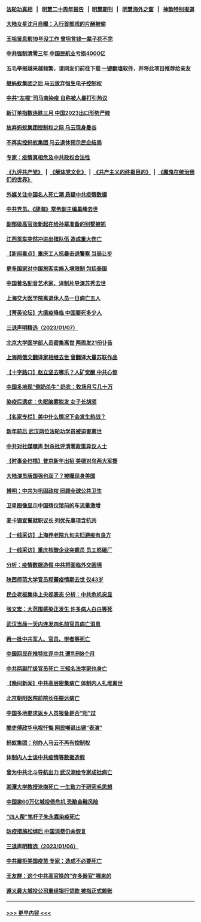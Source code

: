 #### [法轮功真相](https://github.com/gfw-breaker/truth/blob/master/README.md?t=0) &nbsp;&nbsp;|&nbsp;&nbsp; [明慧二十周年报告](https://github.com/gfw-breaker/mh-reports/blob/master/README.md?t=0) &nbsp;&nbsp;|&nbsp;&nbsp;[明慧期刊](https://github.com/gfw-breaker/mh-qikan) &nbsp;&nbsp;|&nbsp;&nbsp; [明慧海外之窗](https://github.com/gfw-breaker/mh-news/blob/master/README.md?t=0) &nbsp;&nbsp;|&nbsp;&nbsp; [神韵特别报道](https://github.com/gfw-breaker/mh-news/blob/master/shenyun.md?t=0)
#### [大陆女星沈月自曝：入行首部戏的片酬被偷](../pages/nsc413/n13902543.md?t=01090943) 
#### [王祖贤息影19年没工作 曾坦言钱一辈子花不完](../pages/nsc413/n13902526.md?t=01090943) 
#### [中共强制清零三年 中国民航业亏损4000亿](../pages/nsc413/n13902540.md?t=01090943) 
#### 五毛举报越来越频繁，请网友们前往下载 [一键翻墙软件](https://github.com/gfw-breaker/ssr-accounts)，并将此项目推荐给亲友
#### [继蚂蚁集团之后 马云放弃恒生电子控制权](../pages/nsc413/n13902525.md?t=01090943) 
#### [中共“左棍”司马南染疫 自称被人暴打引热议](../pages/nsc413/n13902471.md?t=01090943) 
#### [新订单指数连跌三月 中国2023出口形势严峻](../pages/nsc413/n13901946.md?t=01090943) 
#### [放弃蚂蚁集团控制权之际 马云现身曼谷](../pages/nsc413/n13902488.md?t=01090943) 
#### [不再实控蚂蚁集团 马云退休预示民企结局](../pages/nsc413/n13902383.md?t=01090943) 
#### [专家：疫情真相危及中共政权合法性](../pages/nsc413/n13901818.md?t=01090943) 
#### [《九评共产党》](https://github.com/begood0513/9ping.md/blob/master/README.md) &nbsp;|&nbsp; [《解体党文化》](../../../../jtdwh.md/blob/master/README.md)  &nbsp;|&nbsp; [《共产主义的终极目的》](../../../../gczydzjmd.md/blob/master/README.md) &nbsp;|&nbsp; [《魔鬼在统治我们的世界》](../../../../mgztzwmdsj.md/blob/master/README.md) 
#### [外媒关注中国名人死亡潮 质疑中共疫情数据](../pages/nsc413/n13901749.md?t=01090943) 
#### [中共党员、《辞海》常务副主编巢峰去世](../pages/nsc413/n13902285.md?t=01090943) 
#### [副部级高官张新起在给孙辈准备的别墅被抓](../pages/nsc413/n13902088.md?t=01090943) 
#### [江西货车突然冲进出殡队伍 造成重大伤亡](../pages/nsc413/n13901880.md?t=01090943) 
#### [【新闻看点】重庆工人抗暴击退警察 当局让步](../pages/nsc413/n13901851.md?t=01090943) 
#### [更多国家对中国旅客实施入境限制 包括泰国](../pages/nsc413/n13901757.md?t=01090943) 
#### [中国著名配音艺术家、译制片导演苏秀去世](../pages/nsc413/n13901905.md?t=01090943) 
#### [上海交大医学院离退休人员一日病亡五人](../pages/nsc413/n13901825.md?t=01090943) 
#### [【菁英论坛】大瘟疫降临 中国要死多少人](../pages/nsc413/n13901823.md?t=01090943) 
#### [三退声明精选（2023/01/07）](../pages/nsc413/n13901907.md?t=01090943) 
#### [北京大学医学部人员密集离世 两周发21份讣告](../pages/nsc413/n13901816.md?t=01090943) 
#### [上海两俄文翻译家相继去世 曾翻译大量苏联作品](../pages/nsc413/n13901812.md?t=01090943) 
#### [【十字路口】赵立坚去哪乐？人矿觉醒 中共心惊](../pages/nsc413/n13901678.md?t=01090943) 
#### [中国多地现“倒奶杀牛” 奶农：牧场月亏几十万](../pages/nsc413/n13901820.md?t=01090943) 
#### [染疫后遗症：失眠脑雾脱发 女子长胡须](../pages/nsc413/n13901807.md?t=01090943) 
#### [【名家专栏】美中什么情况下会发生热战？](../pages/nsc413/n13901680.md?t=01090943) 
#### [新年前后 武汉两位法轮功学员被迫害离世](../pages/nsc413/n13900136.md?t=01090943) 
#### [中共对社媒噤声 封杀批评清零政策异议人士](../pages/nsc413/n13901681.md?t=01090943) 
#### [【时事金扫描】普京新年出招 美德对乌两大军援](../pages/nsc413/n13901740.md?t=01090943) 
#### [大陆演员唐国强也润了？被曝现身美国](../pages/nsc413/n13901767.md?t=01090943) 
#### [博明：中共为巩固政权 罔顾全球公共卫生](../pages/nsc413/n13901752.md?t=01090943) 
#### [卫星图像显示中国殡仪馆前的车流量激增](../pages/nsc413/n13901745.md?t=01090943) 
#### [麦卡锡宣誓就职议长 列优先事项含抗共](../pages/nsc413/n13901685.md?t=01090943) 
#### [【一线采访】上海养老院九旬夫妇避疫有良方](../pages/nsc413/n13901282.md?t=01090943) 
#### [【一线采访】重庆核酸企业突裁员 员工怒砸厂](../pages/nsc413/n13901673.md?t=01090943) 
#### [分析：疫情数据造假 中共将面临外交困境](../pages/nsc413/n13899535.md?t=01090943) 
#### [陕西师范大学官员程蕾疫情期去世 仅43岁](../pages/nsc413/n13901562.md?t=01090943) 
#### [民企老板集体上央视表态 分析：中共危机突显](../pages/nsc413/n13901399.md?t=01090943) 
#### [张文宏：大范围感染正发生 许多病人白白等死](../pages/nsc413/n13901563.md?t=01090943) 
#### [武汉当局一天内连发四名前官员病亡消息](../pages/nsc413/n13901593.md?t=01090943) 
#### [再一批中共军人、官员、学者等死亡](../pages/nsc413/n13901566.md?t=01090943) 
#### [中国网民在推特批评中共 遭判刑8个月](../pages/nsc413/n13901620.md?t=01090943) 
#### [中共两副厅级官员死亡 三知名法学家也身亡](../pages/nsc413/n13901334.md?t=01090943) 
#### [【晚间新闻】中共高层密集病亡 体制内人扎堆离世](../pages/nsc413/n13901510.md?t=01090943) 
#### [北京朝阳医院前院长任振远病亡](../pages/nsc413/n13901486.md?t=01090943) 
#### [中国多地要求返乡人员报备是否“阳”过](../pages/nsc413/n13901485.md?t=01090943) 
#### [酷吏傅政华电视忏悔 网民嘲讽出镜“表演”](../pages/nsc413/n13901429.md?t=01090943) 
#### [蚂蚁集团：创办人马云不再有控制权](../pages/nsc413/n13901432.md?t=01090943) 
#### [体制内人士谈中共疫情等数据造假](../pages/nsc413/n13901104.md?t=01090943) 
#### [曾为中共北斗导航出力 武汉测绘专家成批病亡](../pages/nsc413/n13901300.md?t=01090943) 
#### [湘潭大学教授沧南死亡 一生致力于研究毛思想](../pages/nsc413/n13901240.md?t=01090943) 
#### [中国逾60万亿城投债危机 恐酿金融风险](../pages/nsc413/n13901204.md?t=01090943) 
#### [“四人帮”笔杆子朱永嘉染疫死亡](../pages/nsc413/n13901202.md?t=01090943) 
#### [防疫措施松绑后 中国消费仍未恢复](../pages/nsc413/n13901054.md?t=01090943) 
#### [三退声明精选（2023/01/06）](../pages/nsc413/n13901254.md?t=01090943) 
#### [中共屡拒美国疫苗 专家：造成不必要死亡](../pages/nsc413/n13901178.md?t=01090943) 
#### [王友群：这个中共高官换的“许多器官”哪来的](../pages/nsc413/n13901161.md?t=01090943) 
#### [遵义最大城投公司重组银行贷款 被指正式赖账](../pages/nsc413/n13901051.md?t=01090943) 

----
#### [ >>> 更早内容 <<< ](../indexes/nsc413-earlier.md)
